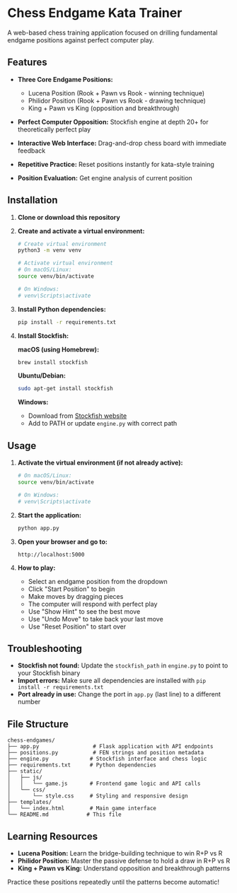 # Chess Endgame Kata Trainer

A web-based chess training application focused on drilling fundamental endgame positions against perfect computer play.

## Features

- **Three Core Endgame Positions:**
  - Lucena Position (Rook + Pawn vs Rook - winning technique)
  - Philidor Position (Rook + Pawn vs Rook - drawing technique)
  - King + Pawn vs King (opposition and breakthrough)

- **Perfect Computer Opposition:** Stockfish engine at depth 20+ for theoretically perfect play
- **Interactive Web Interface:** Drag-and-drop chess board with immediate feedback
- **Repetitive Practice:** Reset positions instantly for kata-style training
- **Position Evaluation:** Get engine analysis of current position

## Installation

1. **Clone or download this repository**

2. **Create and activate a virtual environment:**
   ```bash
   # Create virtual environment
   python3 -m venv venv
   
   # Activate virtual environment
   # On macOS/Linux:
   source venv/bin/activate
   
   # On Windows:
   # venv\Scripts\activate
   ```

3. **Install Python dependencies:**
   ```bash
   pip install -r requirements.txt
   ```

4. **Install Stockfish:**
   
   **macOS (using Homebrew):**
   ```bash
   brew install stockfish
   ```
   
   **Ubuntu/Debian:**
   ```bash
   sudo apt-get install stockfish
   ```
   
   **Windows:**
   - Download from [Stockfish website](https://stockfishchess.org/download/)
   - Add to PATH or update `engine.py` with correct path

## Usage

1. **Activate the virtual environment (if not already active):**
   ```bash
   # On macOS/Linux:
   source venv/bin/activate
   
   # On Windows:
   # venv\Scripts\activate
   ```

2. **Start the application:**
   ```bash
   python app.py
   ```

3. **Open your browser and go to:**
   ```
   http://localhost:5000
   ```

4. **How to play:**
   - Select an endgame position from the dropdown
   - Click "Start Position" to begin
   - Make moves by dragging pieces
   - The computer will respond with perfect play
   - Use "Show Hint" to see the best move
   - Use "Undo Move" to take back your last move
   - Use "Reset Position" to start over

## Troubleshooting

- **Stockfish not found:** Update the `stockfish_path` in `engine.py` to point to your Stockfish binary
- **Import errors:** Make sure all dependencies are installed with `pip install -r requirements.txt`
- **Port already in use:** Change the port in `app.py` (last line) to a different number

## File Structure

```
chess-endgames/
├── app.py                 # Flask application with API endpoints
├── positions.py           # FEN strings and position metadata
├── engine.py             # Stockfish interface and chess logic
├── requirements.txt      # Python dependencies
├── static/
│   ├── js/
│   │   └── game.js       # Frontend game logic and API calls
│   └── css/
│       └── style.css     # Styling and responsive design
├── templates/
│   └── index.html        # Main game interface
└── README.md            # This file
```

## Learning Resources

- **Lucena Position:** Learn the bridge-building technique to win R+P vs R
- **Philidor Position:** Master the passive defense to hold a draw in R+P vs R  
- **King + Pawn vs King:** Understand opposition and breakthrough patterns

Practice these positions repeatedly until the patterns become automatic!